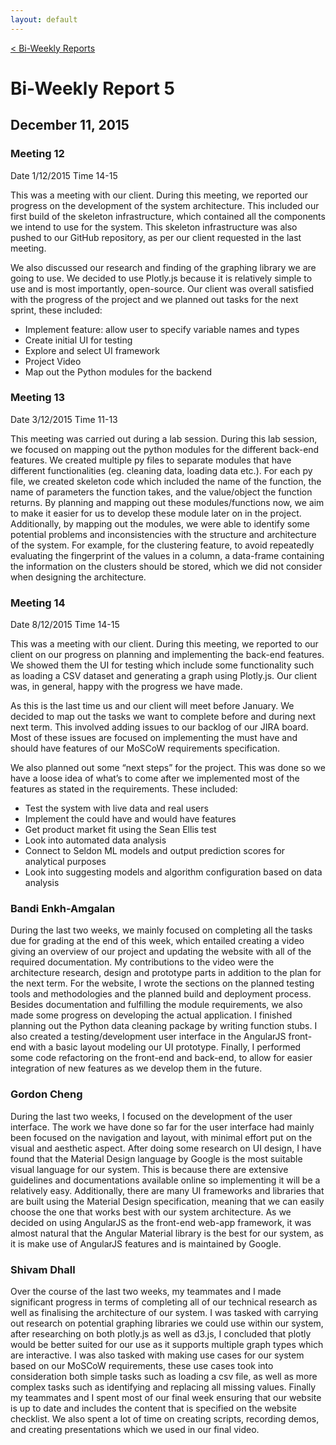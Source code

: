 ```yaml
---
layout: default
---
```


<a class="btn" href="{{site.baseurl}}/biweekly.html">&lt; Bi-Weekly Reports</a>

# Bi-Weekly Report 5

## December 11, 2015

### Meeting 12

Date 1/12/2015 Time 14-15

This was a meeting with our client. During this meeting, we reported our progress on the development of the system architecture. This included our first build of the skeleton infrastructure, which contained all the components we intend to use for the system. This skeleton infrastructure was also pushed to our GitHub repository, as per our client requested in the last meeting. 

We also discussed our research and finding of the graphing library we are going to use. We decided to use Plotly.js because it is relatively simple to use and is most importantly, open-source. Our client was overall satisfied with the progress of the project and we planned out tasks for the next sprint, these included:

* Implement feature: allow user to specify variable names and types
* Create initial UI for testing
* Explore and select UI framework
* Project Video
* Map out the Python modules for the backend

### Meeting 13

Date 3/12/2015 Time 11-13

This meeting was carried out during a lab session. During this lab session, we focused on mapping out the python modules for the different back-end features. We created multiple py files to separate modules that have different functionalities (eg. cleaning data, loading data etc.). For each py file, we created skeleton code which included the name of the function, the name of parameters the function takes, and the value/object the function returns. By planning and mapping out these modules/functions now, we aim to make it easier for us to develop these module later on in the project. Additionally, by mapping out the modules, we were able to identify some potential problems and inconsistencies with the structure and architecture of the system. For example, for the clustering feature, to avoid repeatedly evaluating the fingerprint of the values in a column, a data-frame containing the information on the clusters should be stored, which we did not consider when designing the architecture. 

### Meeting 14

Date 8/12/2015 Time 14-15

This was a meeting with our client. During this meeting, we reported to our client on our progress on planning and implementing the back-end features. We showed them the UI for testing which include some functionality such as loading a CSV dataset and generating a graph using Plotly.js. Our client was, in general, happy with the progress we have made. 

As this is the last time us and our client will meet before January. We decided to map out the tasks we want to complete before and during next next term. This involved adding issues to our backlog of our JIRA board. Most of these issues are focused on implementing the must have and should have features of our MoSCoW requirements specification. 

We also planned out some “next steps” for the project. This was done so we have a loose idea of what’s to come after we implemented most of the features as stated in the requirements. These included: 

* Test the system with live data and real users
* Implement the could have and would have features
* Get product market fit using the Sean Ellis test
* Look into automated data analysis
* Connect to Seldon ML models and output prediction scores for analytical purposes
* Look into suggesting models and algorithm configuration based on data analysis

### Bandi Enkh-Amgalan

During the last two weeks, we mainly focused on completing all the tasks due for grading at the end of this week, which entailed creating a video giving an overview of our project and updating the website with all of the required documentation. My contributions to the video were the architecture research, design and prototype parts in addition to the plan for the next term. For the website, I wrote the sections on the planned testing tools and methodologies and the planned build and deployment process.  Besides documentation and fulfilling the module requirements, we also made some progress on developing the actual application. I finished planning out the Python data cleaning package by writing function stubs. I also created a testing/development user interface in the AngularJS front-end with a basic layout modeling our UI prototype. Finally, I performed some code refactoring on the front-end and back-end, to allow for easier integration of new features as we develop them in the future. 

### Gordon Cheng

During the last two weeks, I focused on the development of the user interface. The work we have done so far for the user interface had mainly been focused on the navigation and layout, with minimal effort put on the visual and aesthetic aspect. After doing some research on UI design, I have found that the Material Design language by Google is the most suitable visual language for our system. This is because there are extensive guidelines and documentations available online so implementing it will be a relatively easy. Additionally, there are many UI frameworks and libraries that are built using the Material Design specification, meaning that we can easily choose the one that works best with our system architecture. As we decided on using AngularJS as the front-end web-app framework, it was almost natural that the Angular Material library is the best for our system, as it is make use of AngularJS features and is maintained by Google. 

### Shivam Dhall

Over the course of the last two weeks, my teammates and I made significant progress in terms of completing all of our technical research as well as finalising the architecture of our system. I was tasked with carrying out research on potential graphing libraries we could use within our system, after researching on both plotly.js as well as d3.js, I concluded that plotly would be better suited for our use as it supports multiple graph types which are interactive. I was also tasked with making use cases for our system based on our MoSCoW requirements, these use cases took into consideration both simple tasks such as loading a csv file, as well as more complex tasks such as identifying and replacing all missing values. Finally my teammates and I spent most of our final week ensuring that our website is up to date and includes the content that is specified on the website checklist. We also spent a lot of time on creating scripts, recording demos, and creating presentations which we used in our final video.